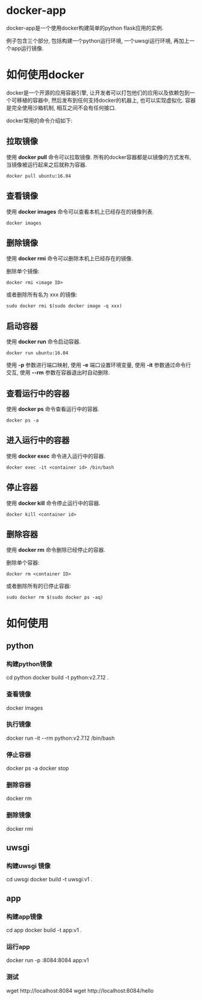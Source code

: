 # docker-app

docker-app是一个使用docker构建简单的python flask应用的实例.

例子包含三个部分, 包括构建一个python运行环境, 一个uwsgi运行环境, 再加上一个app运行镜像.

# 如何使用docker

docker是一个开源的应用容器引擎, 让开发者可以打包他们的应用以及依赖包到一个可移植的容器中, 然后发布到任何支持docker的机器上, 也可以实现虚拟化. 容器是完全使用沙箱机制, 相互之间不会有任何接口.

docker常用的命令介绍如下:

## 拉取镜像 ##

使用 **docker pull** 命令可以拉取镜像. 所有的docker容器都是以镜像的方式发布, 当镜像被运行起来之后就称为容器.

`
docker pull ubuntu:16.04
`

## 查看镜像 ##

使用 **docker images** 命令可以查看本机上已经存在的镜像列表.

`
docker images
`

## 删除镜像 ##

使用 **docker rmi** 命令可以删除本机上已经存在的镜像.

删除单个镜像:

```
docker rmi <image ID>
```

或者删除所有名为 xxx 的镜像:

```
sudo docker rmi $(sudo docker image -q xxx)
```

## 启动容器 ##

使用 **docker run** 命令启动容器.

```
docker run ubuntu:16.04
```

使用 **-p** 参数进行端口映射, 使用 **-e** 端口设置环境变量, 使用 **-it** 参数通过命令行交互, 使用 **--rm** 参数在容器退出时自动删除.

## 查看运行中的容器 ##

使用 **docker ps** 命令查看运行中的容器.

```
docker ps -a
```

## 进入运行中的容器 ##

使用 **docker exec** 命令进入运行中的容器.

```
docker exec -it <container id> /bin/bash
```

## 停止容器 ##

使用 **docker kill** 命令停止运行中的容器.

```
docker kill <container id>
```

## 删除容器 ##

使用 **docker rm** 命令删除已经停止的容器.

删除单个容器:

```
docker rm <container ID>
```

或者删除所有的已停止容器:

```
sudo docker rm $(sudo docker ps -aq)
```



# 如何使用

## python

### 构建python镜像

cd python
docker build -t python:v2.7.12 .

### 查看镜像

docker images

### 执行镜像

docker run -it --rm python:v2.7.12 /bin/bash

### 停止容器

docker ps -a
docker stop <container id>

### 删除容器

docker rm <container id>

### 删除镜像

docker rmi <image id>

## uwsgi

### 构建uwsgi 镜像

cd uwsgi
docker build -t uwsgi:v1 .

## app

### 构建app镜像

cd app
docker build -t app:v1 .

### 运行app

docker run -p :8084:8084 app:v1

### 测试

wget http://localhost:8084
wget http://localhost:8084/hello
